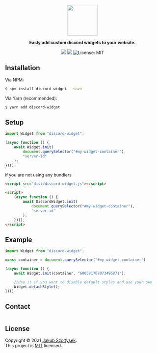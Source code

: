 <p align="center">
  <img height=100 src="https://svgshare.com/i/Zv4.svg" />
</p>

<p align="center">
    <strong>Easly add custom discord widgets to your website.</strong>
</p>

<p align="center">
  <img src="https://img.shields.io/npm/v/discord-widget.svg?style=for-the-badge"/>
  <img src="https://img.shields.io/npm/dm/discord-widget.svg?style=for-the-badge"/>
  <img alt="License: MIT" src="https://img.shields.io/badge/license-MIT-yellow.svg?style=for-the-badge" />
</p>

## Installation

Via NPM:

```bash
$ npm install discord-widget --save
```

Via Yarn (recommended):

```bash
$ yarn add discord-widget
```

## Setup

```js
import Widget from "discord-widget";

(async function () {
    await Widget.init(
        document.querySelector("#my-widget-container"),
        "server-id"
    );
})();
```

if you are not using any bundlers

```html
<script src="dist/discord-widget.js"></script>

<script>
    (async function () {
        await DiscordWidget.init(
            document.querySelector("#my-widget-container"),
            "server-id"
        );
    })();
</script>
```

## Example

```js
import Widget from "discord-widget";

const container = document.querySelector("#my-widget-container")

(async function () {
    await Widget.init(container, "600381707073486871");

    //Use it if you want to disable default styles and use your own
    Widget.detachStyle();
})()
```

## Contact

[<img src="https://discordapp.com/api/guilds/600381707073486871/widget.png?style=banner1" alt="">](https://discord.gg/dS6uuAbyYX)

## License

Copyright © 2021 [Jakub Szołtysek](https://github.com/sveenxx).<br />
This project is [MIT](https://github.com/sveenxx/discord-widget/blob/master/LICENSE) licensed.
